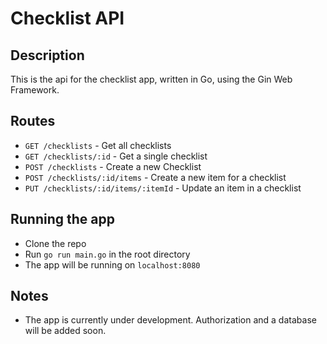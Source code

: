 # Checklist API

## Description
This is the api for the checklist app, written in Go, using the Gin Web Framework. 

## Routes

- `GET /checklists` - Get all checklists
- `GET /checklists/:id` - Get a single checklist
- `POST /checklists` - Create a new Checklist
- `POST /checklists/:id/items` - Create a new item for a checklist
- `PUT /checklists/:id/items/:itemId` - Update an item in a checklist

## Running the app
- Clone the repo
- Run `go run main.go` in the root directory
- The app will be running on `localhost:8080`

## Notes
- The app is currently under development. Authorization and a database will be added soon.
